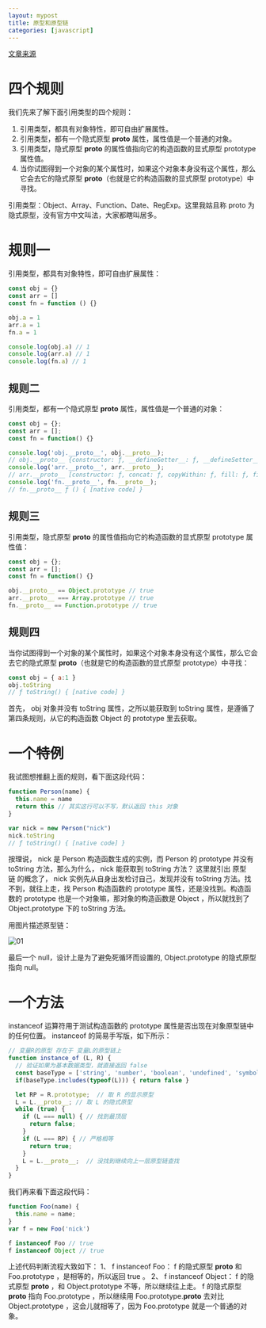 ```yaml
---
layout: mypost
title: 原型和原型链
categories: [javascript]
---
```


[文章来源](https://juejin.cn/post/6934498361475072014#heading-2)

# 四个规则

我们先来了解下面引用类型的四个规则：

1. 引用类型，都具有对象特性，即可自由扩展属性。
2. 引用类型，都有一个隐式原型 __proto__ 属性，属性值是一个普通的对象。
3. 引用类型，隐式原型 __proto__ 的属性值指向它的构造函数的显式原型 prototype 属性值。
4. 当你试图得到一个对象的某个属性时，如果这个对象本身没有这个属性，那么它会去它的隐式原型 __proto__（也就是它的构造函数的显式原型 prototype）中寻找。

引用类型：Object、Array、Function、Date、RegExp。这里我姑且称 proto 为隐式原型，没有官方中文叫法，大家都瞎叫居多。

# 规则一

引用类型，都具有对象特性，即可自由扩展属性：

```js
const obj = {}
const arr = []
const fn = function () {}

obj.a = 1
arr.a = 1
fn.a = 1

console.log(obj.a) // 1
console.log(arr.a) // 1
console.log(fn.a) // 1
```

## 规则二

引用类型，都有一个隐式原型 __proto__ 属性，属性值是一个普通的对象：

```js
const obj = {};
const arr = [];
const fn = function() {}

console.log('obj.__proto__', obj.__proto__);
// obj.__proto__ {constructor: ƒ, __defineGetter__: ƒ, __defineSetter__: ƒ, hasOwnProperty: ƒ, __lookupGetter__: ƒ, …}
console.log('arr.__proto__', arr.__proto__);
// arr.__proto__ [constructor: ƒ, concat: ƒ, copyWithin: ƒ, fill: ƒ, find: ƒ, …]
console.log('fn.__proto__', fn.__proto__);
// fn.__proto__ ƒ () { [native code] }
```

## 规则三

引用类型，隐式原型 __proto__ 的属性值指向它的构造函数的显式原型 prototype 属性值：

```js
const obj = {};
const arr = [];
const fn = function() {}

obj.__proto__ == Object.prototype // true
arr.__proto__ === Array.prototype // true
fn.__proto__ == Function.prototype // true
```

## 规则四

当你试图得到一个对象的某个属性时，如果这个对象本身没有这个属性，那么它会去它的隐式原型 __proto__（也就是它的构造函数的显式原型 prototype）中寻找：

```js
const obj = { a:1 }
obj.toString
// ƒ toString() { [native code] }
```

首先， obj 对象并没有 toString 属性，之所以能获取到 toString 属性，是遵循了第四条规则，从它的构造函数 Object 的 prototype 里去获取。

# 一个特例

我试图想推翻上面的规则，看下面这段代码：

```js
function Person(name) {
  this.name = name
  return this // 其实这行可以不写，默认返回 this 对象
}

var nick = new Person("nick")
nick.toString
// ƒ toString() { [native code] }
```

按理说， nick 是 Person 构造函数生成的实例，而 Person 的 prototype 并没有 toString 方法，那么为什么， nick 能获取到 toString 方法？
这里就引出 原型链 的概念了， nick 实例先从自身出发检讨自己，发现并没有 toString 方法。找不到，就往上走，找 Person 构造函数的 prototype 属性，还是没找到。构造函数的 prototype 也是一个对象嘛，那对象的构造函数是 Object ，所以就找到了 Object.prototype 下的 toString 方法。

用图片描述原型链：

![01](01.png)

最后一个 null，设计上是为了避免死循环而设置的, Object.prototype 的隐式原型指向 null。

# 一个方法

instanceof 运算符用于测试构造函数的 prototype 属性是否出现在对象原型链中的任何位置。 instanceof 的简易手写版，如下所示：

```js
// 变量R的原型 存在于 变量L的原型链上
function instance_of (L, R) {    
  // 验证如果为基本数据类型，就直接返回 false
  const baseType = ['string', 'number', 'boolean', 'undefined', 'symbol']
  if(baseType.includes(typeof(L))) { return false }

  let RP = R.prototype;  // 取 R 的显示原型
  L = L.__proto__; // 取 L 的隐式原型
  while (true) {
    if (L === null) { // 找到最顶层
      return false;
    }
    if (L === RP) { // 严格相等
      return true;
    }
    L = L.__proto__;  // 没找到继续向上一层原型链查找
  }
}
```

我们再来看下面这段代码：

```js
function Foo(name) {
  this.name = name;
}
var f = new Foo('nick')

f instanceof Foo // true
f instanceof Object // true
```

上述代码判断流程大致如下：
1、 f instanceof Foo： f 的隐式原型 __proto__ 和 Foo.prototype ，是相等的，所以返回 true 。
2、 f instanceof Object： f 的隐式原型 __proto__ ，和 Object.prototype 不等，所以继续往上走。 f 的隐式原型 __proto__ 指向 Foo.prototype ，所以继续用 Foo.prototype.__proto__ 去对比 Object.prototype ，这会儿就相等了，因为 Foo.prototype 就是一个普通的对象。


